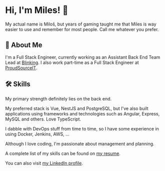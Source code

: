 # Hi, I'm Miles! 👋
My actual name is Miloš, but years of gaming taught me that Miles is way easier to use and remember for most people. Call me whatever you prefer.
## 🚀 About Me
I'm a Full Stack Engineer, currently working as an Assistant Back End Team Lead at [Blinking](https://blinking.id).
I also work part-time as a Full Stack Engineer at [ProudSourceIT](https://proudsourceit.com/).
## 🛠 Skills

My primary strength definitely lies on the back end.

My preferred stack is Vue, NestЈS and PostgreSQL, but I've also built applications using frameworks and technologies such as Angular, Express, MySQL and others. Love TypeScript.

I dabble with DevOps stuff from time to time, so I have some experience in using Docker, Jenkins, AWS, ...

Although I love coding, I'm passionate about management and planning.

A complete list of my skills can be found on [my resume](https://drive.google.com/file/d/1yTOcrKftUifWNG7Z1_Y2DUcIdDPhdJJo/view).

You can also visit [my LinkedIn profile](https://www.linkedin.com/in/rajkovicmilos/).
